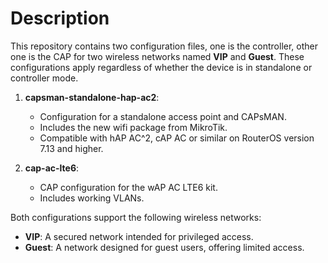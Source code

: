 # Description

This repository contains two configuration files, one is the controller, other one is the CAP for two wireless networks named **VIP** and **Guest**. These configurations apply regardless of whether the device is in standalone or controller mode.

1. **capsman-standalone-hap-ac2**: 
   - Configuration for a standalone access point and CAPsMAN.
   - Includes the new wifi package from MikroTik.
   - Compatible with hAP AC^2, cAP AC or similar on RouterOS version 7.13 and higher.

2. **cap-ac-lte6**:
   - CAP configuration for the wAP AC LTE6 kit.
   - Includes working VLANs.

Both configurations support the following wireless networks:
- **VIP**: A secured network intended for privileged access.
- **Guest**: A network designed for guest users, offering limited access.
